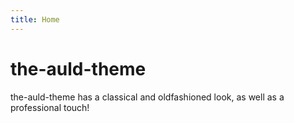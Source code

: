 ```yaml
---
title: Home
---
```

# the-auld-theme
the-auld-theme has a classical and oldfashioned look, as well as a professional touch!
